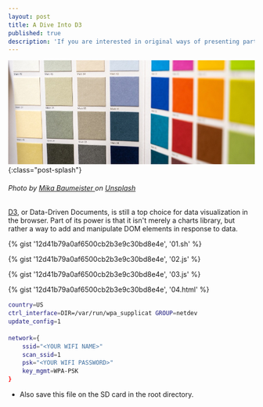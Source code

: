 ```yaml
---
layout: post
title: A Dive Into D3
published: true
description: 'If you are interested in original ways of presenting particularly large, unique, or complex data sets, then a dive into D3 is certainly worth the effort.'
---
```


![Browser console after adding API key](/assets/img/2020-05-15/splash.jpg){:class="post-splash"}

###### Photo by [Mika Baumeister ](https://unsplash.com/@mbaumi) on [Unsplash](https://unsplash.com/s/photos/chart?utm_source=unsplash&utm_medium=referral&utm_content=creditCopyText)

[D3](https://d3js.org/), or Data-Driven Documents, is still a top choice for data visualization in the browser. Part of its power is that it isn't merely a charts library, but rather a way to add and manipulate DOM elements in response to data.

{% gist '12d41b79a0af6500cb2b3e9c30bd8e4e', '01.sh' %}

{% gist '12d41b79a0af6500cb2b3e9c30bd8e4e', '02.js' %}

{% gist '12d41b79a0af6500cb2b3e9c30bd8e4e', '03.js' %}

{% gist '12d41b79a0af6500cb2b3e9c30bd8e4e', '04.html' %}

```bash
country=US
ctrl_interface=DIR=/var/run/wpa_supplicat GROUP=netdev
update_config=1

network={
	ssid="<YOUR WIFI NAME>"
	scan_ssid=1
	psk="<YOUR WIFI PASSWORD>"
	key_mgmt=WPA-PSK
}
 ```
 - Also save this file on the SD card in the root directory.